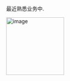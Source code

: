 最近熟悉业务中.

<img width="156" alt="image" src="https://github.com/user-attachments/assets/bd76a9fb-c162-4d2a-b9b6-57c0d315bbc9" />
